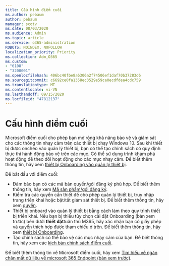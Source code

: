 ```yaml
---
title: Cấu hình điểm cuối
ms.author: pebaum
author: pebaum
manager: scotv
ms.date: 08/03/2020
ms.audience: Admin
ms.topic: article
ms.service: o365-administration
ROBOTS: NOINDEX, NOFOLLOW
localization_priority: Priority
ms.collection: Adm_O365
ms.custom:
- "6108"
- "3200001"
ms.openlocfilehash: 406bc40fbe8a6306a2f74506ef1daf70b37283d6
ms.sourcegitcommit: c6692ce0fa1358ec3529e59ca0ecdfdea4cdc759
ms.translationtype: MT
ms.contentlocale: vi-VN
ms.lasthandoff: 09/15/2020
ms.locfileid: "47812137"
---
```

# <a name="configure-endpoint-dlp"></a>Cấu hình điểm cuối

Microsoft điểm cuối cho phép bạn mở rộng khả năng bảo vệ và giám sát cho các thông tin nhạy cảm trên các thiết bị chạy Windows 10. Sau khi thiết bị được onchéo vào quản lý thiết bị, bạn có thể tạo chính sách có quy định thực thi hành động bảo vệ trên các mục. Có thể sử dụng trình khám phá hoạt động để theo dõi hoạt động cho các mục nhạy cảm. Để biết thêm thông tin, hãy xem [thiết bị Onboarding vào quản lý thiết bị](https://docs.microsoft.com/microsoft-365/compliance/endpoint-dlp-getting-started#onboarding-devices-into-device-management).  

Để bắt đầu với điểm cuối:

- Đảm bảo bạn có các mã bản quyền/gói đăng ký phù hợp. Để biết thêm thông tin, hãy xem [Mã sản phẩm/gói đăng ký](https://docs.microsoft.com/microsoft-365/compliance/endpoint-dlp-getting-started#skusubscriptions-licensing).
- Kiểm tra các quyền cần thiết để cho phép quản lý thiết bị, truy nhập trang triển khai hoặc bật/tắt giám sát thiết bị. Để biết thêm thông tin, hãy xem [quyền](https://docs.microsoft.com/microsoft-365/compliance/endpoint-dlp-getting-started#permissions).
- Thiết bị onboard vào quản lý thiết bị bằng cách làm theo quy trình thiết bị triển khai. Nếu bạn bị thiếu tùy chọn cài đặt Onboarding (bản xem trước) bên dưới  **thiết đặt**tuân thủ M365, hãy xác nhận bạn có giấy phép và quyền thích hợp được tham chiếu ở trên. Để biết thêm thông tin, hãy xem [thiết bị Onboarding](https://docs.microsoft.com/microsoft-365/compliance/endpoint-dlp-getting-started#onboarding-devices). 
- Tạo chính sách có thể bảo vệ các mục nhạy cảm của bạn. Để biết thông tin, hãy xem các [kịch bản chính sách điểm cuối](https://docs.microsoft.com/microsoft-365/compliance/endpoint-dlp-using?view=o365-worldwide#endpoint-dlp-policy-scenarios).

Để biết thêm thông tin về Microsoft điểm cuối, hãy xem [Tìm hiểu về ngăn chặn mất dữ liệu về microsoft 365 Endpoint (bản xem trước)](https://docs.microsoft.com/microsoft-365/compliance/endpoint-dlp-learn-about).